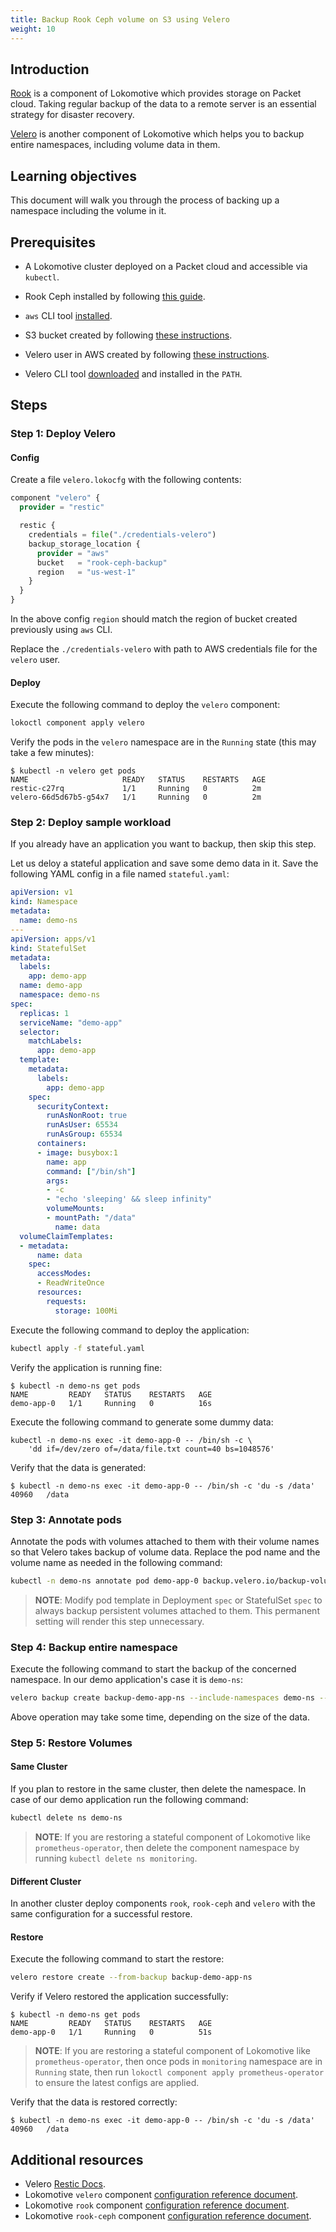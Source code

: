 ```yaml
---
title: Backup Rook Ceph volume on S3 using Velero
weight: 10
---
```


## Introduction

[Rook](https://rook.io/) is a component of Lokomotive which provides storage on Packet cloud. Taking
regular backup of the data to a remote server is an essential strategy for disaster recovery.

[Velero](https://velero.io/) is another component of Lokomotive which helps you to backup entire
namespaces, including volume data in them.

## Learning objectives

This document will walk you through the process of backing up a namespace including the volume in
it.

## Prerequisites

- A Lokomotive cluster deployed on a Packet cloud and accessible via `kubectl`.

- Rook Ceph installed by following [this guide](./rook-ceph-storage.md).

- `aws` CLI tool [installed](https://docs.aws.amazon.com/cli/latest/userguide/install-cliv2.html).

- S3 bucket created by following [these
  instructions](https://github.com/vmware-tanzu/velero-plugin-for-aws/blob/8d31a11/README.md#create-s3-bucket).

- Velero user in AWS created by following [these
  instructions](https://github.com/vmware-tanzu/velero-plugin-for-aws/blob/8d31a11/README.md#option-1-set-permissions-with-an-iam-user).

- Velero CLI tool [downloaded](https://github.com/vmware-tanzu/velero/releases/tag/v1.4.2) and
  installed in the `PATH`.

## Steps

### Step 1: Deploy Velero

#### Config

Create a file `velero.lokocfg` with the following contents:

```tf
component "velero" {
  provider = "restic"

  restic {
    credentials = file("./credentials-velero")
    backup_storage_location {
      provider = "aws"
      bucket   = "rook-ceph-backup"
      region   = "us-west-1"
    }
  }
}
```

In the above config `region` should match the region of bucket created previously using `aws` CLI.

Replace the `./credentials-velero` with path to AWS credentials file for the `velero` user.

#### Deploy

Execute the following command to deploy the `velero` component:

```bash
lokoctl component apply velero
```

Verify the pods in the `velero` namespace are in the `Running` state (this may take a few minutes):

```console
$ kubectl -n velero get pods
NAME                     READY   STATUS    RESTARTS   AGE
restic-c27rq             1/1     Running   0          2m
velero-66d5d67b5-g54x7   1/1     Running   0          2m
```

### Step 2: Deploy sample workload

If you already have an application you want to backup, then skip this step.

Let us deloy a stateful application and save some demo data in it. Save the following YAML config in
a file named `stateful.yaml`:

```yaml
apiVersion: v1
kind: Namespace
metadata:
  name: demo-ns
---
apiVersion: apps/v1
kind: StatefulSet
metadata:
  labels:
    app: demo-app
  name: demo-app
  namespace: demo-ns
spec:
  replicas: 1
  serviceName: "demo-app"
  selector:
    matchLabels:
      app: demo-app
  template:
    metadata:
      labels:
        app: demo-app
    spec:
      securityContext:
        runAsNonRoot: true
        runAsUser: 65534
        runAsGroup: 65534
      containers:
      - image: busybox:1
        name: app
        command: ["/bin/sh"]
        args:
        - -c
        - "echo 'sleeping' && sleep infinity"
        volumeMounts:
        - mountPath: "/data"
          name: data
  volumeClaimTemplates:
  - metadata:
      name: data
    spec:
      accessModes:
      - ReadWriteOnce
      resources:
        requests:
          storage: 100Mi
```

Execute the following command to deploy the application:

```bash
kubectl apply -f stateful.yaml
```

Verify the application is running fine:

```console
$ kubectl -n demo-ns get pods
NAME         READY   STATUS    RESTARTS   AGE
demo-app-0   1/1     Running   0          16s
```

Execute the following command to generate some dummy data:

```console
kubectl -n demo-ns exec -it demo-app-0 -- /bin/sh -c \
    'dd if=/dev/zero of=/data/file.txt count=40 bs=1048576'
```

Verify that the data is generated:

```console
$ kubectl -n demo-ns exec -it demo-app-0 -- /bin/sh -c 'du -s /data'
40960   /data
```

### Step 3: Annotate pods

Annotate the pods with volumes attached to them with their volume names so that Velero takes backup
of volume data. Replace the pod name and the volume name as needed in the following command:

```bash
kubectl -n demo-ns annotate pod demo-app-0 backup.velero.io/backup-volumes=data
```

> **NOTE**: Modify pod template in Deployment `spec` or StatefulSet `spec` to always backup
> persistent volumes attached to them. This permanent setting will render this step unnecessary.

### Step 4: Backup entire namespace

Execute the following command to start the backup of the concerned namespace. In our demo
application's case it is `demo-ns`:

```bash
velero backup create backup-demo-app-ns --include-namespaces demo-ns --wait
```

Above operation may take some time, depending on the size of the data.

### Step 5: Restore Volumes

#### Same Cluster

If you plan to restore in the same cluster, then delete the namespace. In case of our demo
application run the following command:

```bash
kubectl delete ns demo-ns
```

> **NOTE**: If you are restoring a stateful component of Lokomotive like `prometheus-operator`, then
> delete the component namespace by running `kubectl delete ns monitoring`.

#### Different Cluster

In another cluster deploy components `rook`, `rook-ceph` and `velero` with the same configuration
for a successful restore.

#### Restore

Execute the following command to start the restore:

```bash
velero restore create --from-backup backup-demo-app-ns
```

Verify if Velero restored the application successfully:

```console
$ kubectl -n demo-ns get pods
NAME         READY   STATUS    RESTARTS   AGE
demo-app-0   1/1     Running   0          51s
```

> **NOTE**: If you are restoring a stateful component of Lokomotive like `prometheus-operator`, then
> once pods in `monitoring` namespace are in `Running` state, then run `lokoctl component apply
> prometheus-operator` to ensure the latest configs are applied.

Verify that the data is restored correctly:

```console
$ kubectl -n demo-ns exec -it demo-app-0 -- /bin/sh -c 'du -s /data'
40960   /data
```

## Additional resources

- Velero [Restic Docs](https://velero.io/docs/v1.4/restic/).
- Lokomotive `velero` component [configuration reference
  document](../configuration-reference/components/velero.md).
- Lokomotive `rook` component [configuration reference
  document](../configuration-reference/components/rook.md).
- Lokomotive `rook-ceph` component [configuration reference
  document](../configuration-reference/components/rook-ceph.md).
